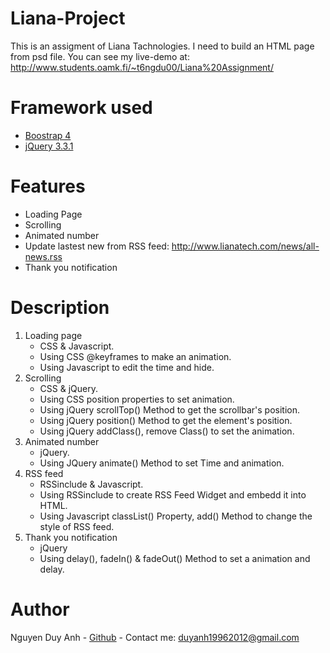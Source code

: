 # Liana-Project

This is an assigment of Liana Tachnologies. I need to build an HTML page from psd file.
You can see my live-demo at: http://www.students.oamk.fi/~t6ngdu00/Liana%20Assignment/

# Framework used

- [Boostrap 4](https://getbootstrap.com/docs/4.0/getting-started/introduction/)
- [jQuery 3.3.1](http://api.jquery.com/)

# Features
- Loading Page
- Scrolling
- Animated number
- Update lastest new from RSS feed: http://www.lianatech.com/news/all-news.rss
- Thank you notification

# Description
1. Loading page
    - CSS & Javascript.
    - Using CSS @keyframes to make an animation.
    - Using Javascript to edit the time and hide.
2. Scrolling
    - CSS & jQuery.
    - Using CSS position properties to set animation.
    - Using jQuery scrollTop() Method to get the scrollbar's position.
    - Using jQuery position() Method to get the element's position.
    - Using jQuery addClass(), remove Class() to set the animation.
3. Animated number
    - jQuery.
    - Using JQuery animate() Method to set Time and animation.
4. RSS feed
    - RSSinclude & Javascript.
    - Using RSSinclude to create RSS Feed Widget and embedd it into HTML.
    - Using Javascript classList() Property, add() Method to change the style of RSS feed.
5. Thank you notification
    - jQuery
    - Using delay(), fadeIn() & fadeOut() Method to set a animation and delay.

# Author
Nguyen Duy Anh
    - [Github](https://github.com/duyanh3110)
    - Contact me: duyanh19962012@gmail.com
